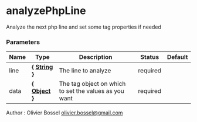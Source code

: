 # analyzePhpLine

Analyze the next php line and set some tag properties if needed


### Parameters
Name  |  Type  |  Description  |  Status  |  Default
------------  |  ------------  |  ------------  |  ------------  |  ------------
line  |  **{ [String](https://developer.mozilla.org/fr/docs/Web/JavaScript/Reference/Objets_globaux/String) }**  |  The line to analyze  |  required  |
data  |  **{ [Object](https://developer.mozilla.org/fr/docs/Web/JavaScript/Reference/Objets_globaux/Object) }**  |  The tag object on which to set the values as you want  |  required  |

Author : Olivier Bossel [olivier.bossel@gmail.com](mailto:olivier.bossel@gmail.com)